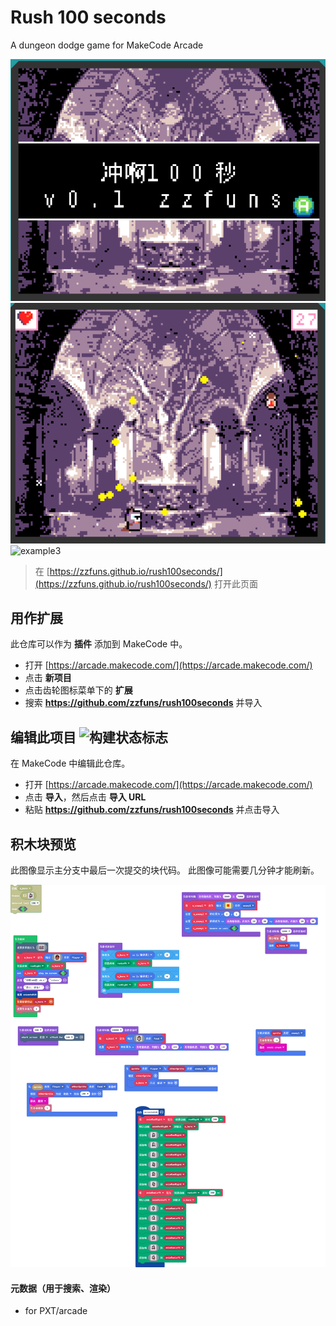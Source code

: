  
# Rush 100 seconds
A dungeon dodge game for MakeCode Arcade

![example1](https://github.com/zzfuns/rush100seconds/blob/master/Examples/example1.PNG)
![example2](https://github.com/zzfuns/rush100seconds/blob/master/Examples/example2.PNG)
![example3](https://github.com/zzfuns/rush100seconds/blob/master/Examples/example3.PNG)

> 在 [https://zzfuns.github.io/rush100seconds/](https://zzfuns.github.io/rush100seconds/) 打开此页面

## 用作扩展

此仓库可以作为 **插件** 添加到 MakeCode 中。

* 打开 [https://arcade.makecode.com/](https://arcade.makecode.com/)
* 点击 **新项目**
* 点击齿轮图标菜单下的 **扩展**
* 搜索 **https://github.com/zzfuns/rush100seconds** 并导入

## 编辑此项目 ![构建状态标志](https://github.com/zzfuns/rush100seconds/workflows/MakeCode/badge.svg)

在 MakeCode 中编辑此仓库。

* 打开 [https://arcade.makecode.com/](https://arcade.makecode.com/)
* 点击 **导入**，然后点击 **导入 URL**
* 粘贴 **https://github.com/zzfuns/rush100seconds** 并点击导入

## 积木块预览

此图像显示主分支中最后一次提交的块代码。
此图像可能需要几分钟才能刷新。

![块的渲染视图](https://github.com/zzfuns/rush100seconds/raw/master/.github/makecode/blocks.png)

#### 元数据（用于搜索、渲染）

* for PXT/arcade
<script src="https://makecode.com/gh-pages-embed.js"></script><script>makeCodeRender("{{ site.makecode.home_url }}", "{{ site.github.owner_name }}/{{ site.github.repository_name }}");</script>
